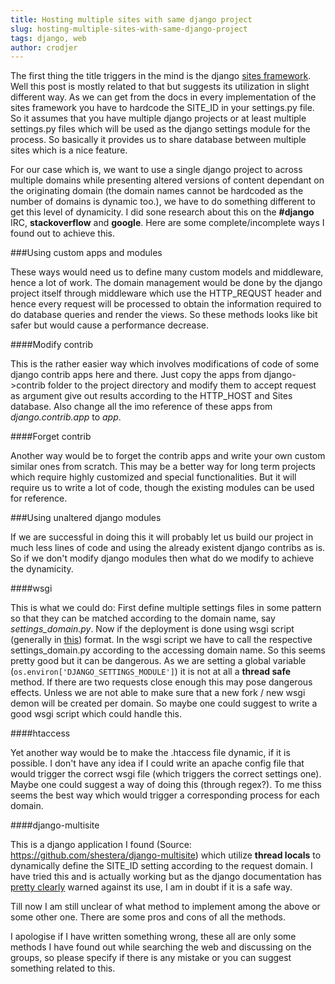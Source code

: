 ```yaml
---
title: Hosting multiple sites with same django project
slug: hosting-multiple-sites-with-same-django-project
tags: django, web
author: crodjer
---
```


The first thing the title triggers in the mind is the django [sites
framework](http://docs.djangoproject.com/en/dev/ref/contrib/sites/). Well this
post is mostly related to that but suggests its utilization in slight different
way. As we can get from the docs in every implementation of the sites framework
you have to hardcode the SITE_ID in your settings.py file. So it assumes that
you have multiple django projects or at least multiple settings.py files which
will be used as the django settings module for the process. So basically it
provides us to share database between multiple sites which is a nice feature.

For our case which is, we want to use a single django project to across multiple
domains while presenting altered versions of content dependant on the
originating domain (the domain names cannot be hardcoded as the number of
domains is dynamic too.), we have to do something different to get this level of
dynamicity. I did sone research about this on the **#django** IRC,
**stackoverflow** and **google**. Here are some complete/incomplete ways I found
out to achieve this.

###Using custom apps and modules

These ways would need us to define many custom models and middleware, hence a
lot of work. The domain management would be done by the django project itself
through middleware which use the HTTP_REQUST header and hence every request will
be processed to obtain the information required to do database queries and
render the views. So these methods looks like bit safer but would cause a
performance decrease. 

####Modify contrib

This  is the rather easier way which involves modifications of code of some
django contrib apps here and there.  Just copy the apps from django->contrib
folder to the project directory and modify them to accept request as argument
give out results according to the HTTP_HOST and Sites database. Also change all
the imo reference of these apps from *django.contrib.app* to *app*.

####Forget contrib

Another way would be to forget the contrib apps and write your own custom
similar ones from scratch. This may be a better way for long term projects which
require highly customized and special functionalities. But it will require us to
write a lot of code, though the existing modules can be used for reference. 

###Using unaltered django modules

If we are successful in doing this it will probably let us build our project in
much less lines of code and using the already existent django contribs as is. So
if we don't modify django modules then what do we modify to achieve the
    dynamicity.

####wsgi

This is what we could do: First define multiple settings files in some pattern
so that they can be matched according to the domain name, say
*settings_domain.py*.  Now if the deployment is done using wsgi script
(generally in
[this](http://docs.djangoproject.com/en/dev/howto/deployment/modwsgi/)) format.
In the wsgi script we have to call the respective settings_domain.py according
to the accessing domain name. So this seems pretty good but it can be dangerous.
As we are setting a global variable (`os.environ['DJANGO_SETTINGS_MODULE']`) it
is not at all a **thread safe** method. If there are two requests close enough
this may pose dangerous effects.  Unless we are not able to make sure that a new
fork / new wsgi demon will be created per domain. So maybe one could suggest to
write a good wsgi script which could handle this.

####htaccess

Yet another way would be to make the .htaccess file dynamic, if it is possible.
I don't have any idea if I could write an apache config file that would trigger
the correct wsgi file (which triggers the correct settings one). Maybe one could
suggest a way of doing this (through regex?). To me thiss seems the best way
which would trigger a corresponding process for each domain.

####django-multisite

This is a django application I found (Source:
https://github.com/shestera/django-multisite) which utilize **thread locals** to
dynamically define the SITE_ID setting according to the request domain. I have
tried this and is actually working but as the django documentation has [pretty
clearly](http://code.djangoproject.com/wiki/CookBookThreadlocalsAndUser) warned
against its use, I am in doubt if it is a safe way. 

Till now I am still unclear of what method to implement among the above or some
other one. There are some pros and cons of all the methods.  

I apologise if I have written something wrong, these all are only some methods I
have found out while searching the web and discussing on the groups, so please
specify if there is any mistake or you can suggest something related to this.

